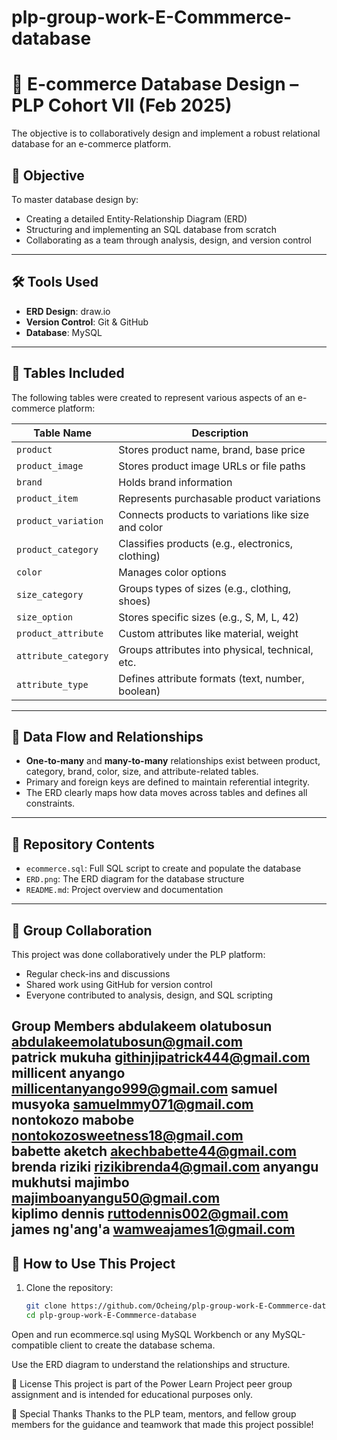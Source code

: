 # plp-group-work-E-Commmerce-database
# 🛒 E-commerce Database Design – PLP Cohort VII (Feb 2025)

 The objective is to collaboratively design and implement a robust relational database for an e-commerce platform.

## 🎯 Objective

To master database design by:
- Creating a detailed Entity-Relationship Diagram (ERD)
- Structuring and implementing an SQL database from scratch
- Collaborating as a team through analysis, design, and version control

---

## 🛠️ Tools Used

- **ERD Design**:  draw.io
- **Version Control**: Git & GitHub
- **Database**: MySQL

---

## 🧩 Tables Included

The following tables were created to represent various aspects of an e-commerce platform:

| Table Name          | Description |
|---------------------|-------------|
| `product`           | Stores product name, brand, base price |
| `product_image`     | Stores product image URLs or file paths |
| `brand`             | Holds brand information |
| `product_item`      | Represents purchasable product variations |
| `product_variation` | Connects products to variations like size and color |
| `product_category`  | Classifies products (e.g., electronics, clothing) |
| `color`             | Manages color options |
| `size_category`     | Groups types of sizes (e.g., clothing, shoes) |
| `size_option`       | Stores specific sizes (e.g., S, M, L, 42) |
| `product_attribute` | Custom attributes like material, weight |
| `attribute_category`| Groups attributes into physical, technical, etc. |
| `attribute_type`    | Defines attribute formats (text, number, boolean) |

---

## 🧠 Data Flow and Relationships

- **One-to-many** and **many-to-many** relationships exist between product, category, brand, color, size, and attribute-related tables.
- Primary and foreign keys are defined to maintain referential integrity.
- The ERD clearly maps how data moves across tables and defines all constraints.

---

## 📂 Repository Contents

- `ecommerce.sql`: Full SQL script to create and populate the database
- `ERD.png`: The ERD diagram for the database structure
- `README.md`: Project overview and documentation

---

## 👥 Group Collaboration

This project was done collaboratively under the PLP platform:
- Regular check-ins and discussions
- Shared work using GitHub for version control
- Everyone contributed to analysis, design, and SQL scripting
  
Group Members
abdulakeem	olatubosun	       abdulakeemolatubosun@gmail.com	
patrick	mukuha	                githinjipatrick444@gmail.com	
millicent	anyango	              millicentanyango999@gmail.com	
samuel	musyoka	                samuelmmy071@gmail.com	
nontokozo	mabobe	              nontokozosweetness18@gmail.com	
babette	aketch	                akechbabette44@gmail.com	
brenda	riziki	                rizikibrenda4@gmail.com	
anyangu mukhutsi	              majimbo	majimboanyangu50@gmail.com	
kiplimo	dennis	                ruttodennis002@gmail.com	
james	ng'ang'a                  wamweajames1@gmail.com
---

## 📌 How to Use This Project

1. Clone the repository:
   ```bash
   git clone https://github.com/Ocheing/plp-group-work-E-Commmerce-database.git
   cd plp-group-work-E-Commmerce-database
Open and run ecommerce.sql using MySQL Workbench or any MySQL-compatible client to create the database schema.

Use the ERD diagram to understand the relationships and structure.

🔗 License
This project is part of the Power Learn Project peer group assignment and is intended for educational purposes only.

🙌 Special Thanks
Thanks to the PLP team, mentors, and fellow group members for the guidance and teamwork that made this project possible!
